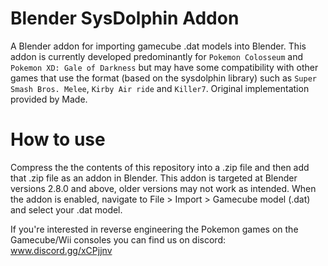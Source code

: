 # Blender SysDolphin Addon
A Blender addon for importing gamecube .dat models into Blender. This addon is currently developed predominantly for `Pokemon Colosseum` and `Pokemon XD: Gale of Darkness` but may have some compatibility with other games that use the format (based on the sysdolphin library) such as `Super Smash Bros. Melee`, `Kirby Air ride` and `Killer7`.
Original implementation provided by Made. 

# How to use
Compress the the contents of this repository into a .zip file and then add that .zip file as an addon in Blender. This addon is targeted at Blender versions 2.8.0 and above, older versions may not work as intended. When the addon is enabled, navigate to File > Import > Gamecube model (.dat) and select your .dat model.

If you're interested in reverse engineering the Pokemon games on the Gamecube/Wii consoles you can find us on discord:
www.discord.gg/xCPjjnv
